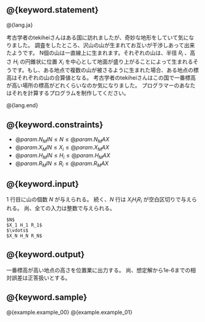 ## @{keyword.statement}

@{lang.ja}

考古学者のtekiheiさんはある国に訪れましたが、奇妙な地形をしていて気になりました。
調査をしたところ、沢山の山が生まれてお互いが干渉しあって出来たようです。
N個の山は一直線上に生まれます。それぞれの山は、半径 $R_i$ 、高さ $H_i$ の円錐状に位置 $X_i$ を中心として地面が盛り上がることによって生まれるそうです。もし、ある地点で複数の山が被さるように生まれた場合、ある地点の標高はそれぞれの山の合算値となる。
考古学者のtekiheiさんはこの国で一番標高が高い場所の標高がどれくらいなのか気になりました。
プログラマーのあなたはそれを計算するプログラムを制作してください。

@{lang.end}

## @{keyword.constraints}

- $@{param.N_MIN} \leq N \leq @{param.N_MAX}$
- $@{param.X_MIN} \leq X_i \leq @{param.X_MAX}$
- $@{param.H_MIN} \leq H_i \leq @{param.H_MAX}$
- $@{param.R_MIN} \leq R_i \leq @{param.R_MAX}$


## @{keyword.input}
$1$ 行目に山の個数 $N$ が与えられる。
続く、$N$ 行は $X_i H_i R_i$ が空白区切りで与えられる。
尚、全ての入力は整数で与えられる。

```
$N$
$X_1 H_1 R_1$
$\vdots$
$X_N H_N R_N$
```

## @{keyword.output}
一番標高が高い地点の高さを位置業に出力する。
尚、想定解から1e-6までの相対誤差は正答扱いとする。

## @{keyword.sample}
@{example.example_00}
@{example.example_01}
